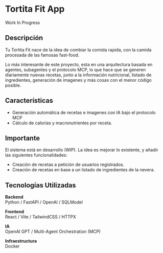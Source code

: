 # Tortita Fit App

Work In Progress

## Descripción

Tu Tortita Fit nace de la idea de combiar la comida rapida, con la camida procesada de las famosas fast-food.

Lo más interesante de este proyecto, esta en una arquitectura basada en agentes, subagentes y el protocolo MCP, lo que hace que se generen diariamente nuevas recetas, junto a la información nutricional, listado de ingredientes, generación de imagenes y más cosas con el menor código posible.

## Características

- Generación automática de recetas e imagenes con IA bajo el protocolo MCP
- Cálculo de calorías y macronutrientes por receta.

## Importante

El sistema está en desarrollo (WIP). La idea es mejorar lo existente, y añadir las siguientes funcionalidades:

- Creación de recetas a petición de usuarios registrados.
- Creación de recetas en base a un listado de ingredientes de la nevera.

## Tecnologías Utilizadas

**Backend**  
Python / FastAPI / OpenAI / SQLModel

**Frontend**  
React / Vite / TailwindCSS / HTTPX

**IA**  
OpenAI GPT / Multi-Agent Orchestration (MCP)

**Infraestructura**  
Docker
